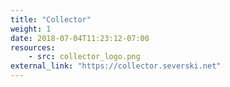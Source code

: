```yaml
---
title: "Collector"
weight: 1
date: 2018-07-04T11:23:12-07:00
resources:
    - src: collector_logo.png
external_link: "https://collector.severski.net"
---
```

